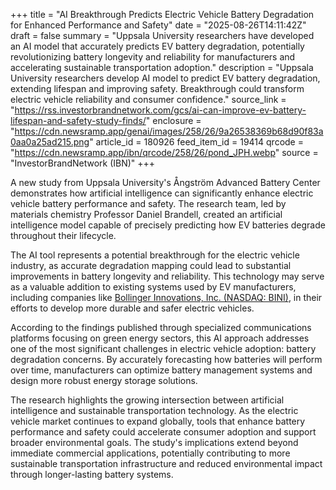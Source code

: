 +++
title = "AI Breakthrough Predicts Electric Vehicle Battery Degradation for Enhanced Performance and Safety"
date = "2025-08-26T14:11:42Z"
draft = false
summary = "Uppsala University researchers have developed an AI model that accurately predicts EV battery degradation, potentially revolutionizing battery longevity and reliability for manufacturers and accelerating sustainable transportation adoption."
description = "Uppsala University researchers develop AI model to predict EV battery degradation, extending lifespan and improving safety. Breakthrough could transform electric vehicle reliability and consumer confidence."
source_link = "https://rss.investorbrandnetwork.com/gcs/ai-can-improve-ev-battery-lifespan-and-safety-study-finds/"
enclosure = "https://cdn.newsramp.app/genai/images/258/26/9a26538369b68d90f83a0aa0a25ad215.png"
article_id = 180926
feed_item_id = 19414
qrcode = "https://cdn.newsramp.app/ibn/qrcode/258/26/pond_JPH.webp"
source = "InvestorBrandNetwork (IBN)"
+++

<p>A new study from Uppsala University's Ångström Advanced Battery Center demonstrates how artificial intelligence can significantly enhance electric vehicle battery performance and safety. The research team, led by materials chemistry Professor Daniel Brandell, created an artificial intelligence model capable of precisely predicting how EV batteries degrade throughout their lifecycle.</p><p>The AI tool represents a potential breakthrough for the electric vehicle industry, as accurate degradation mapping could lead to substantial improvements in battery longevity and reliability. This technology may serve as a valuable addition to existing systems used by EV manufacturers, including companies like <a href="https://www.bollingerinnovations.com" rel="nofollow" target="_blank">Bollinger Innovations, Inc. (NASDAQ: BINI)</a>, in their efforts to develop more durable and safer electric vehicles.</p><p>According to the findings published through specialized communications platforms focusing on green energy sectors, this AI approach addresses one of the most significant challenges in electric vehicle adoption: battery degradation concerns. By accurately forecasting how batteries will perform over time, manufacturers can optimize battery management systems and design more robust energy storage solutions.</p><p>The research highlights the growing intersection between artificial intelligence and sustainable transportation technology. As the electric vehicle market continues to expand globally, tools that enhance battery performance and safety could accelerate consumer adoption and support broader environmental goals. The study's implications extend beyond immediate commercial applications, potentially contributing to more sustainable transportation infrastructure and reduced environmental impact through longer-lasting battery systems.</p>